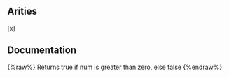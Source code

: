 ## Arities
[x]

## Documentation
{%raw%}
Returns true if num is greater than zero, else false
{%endraw%}
